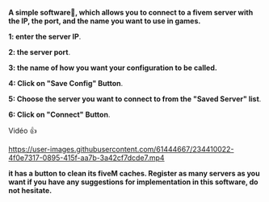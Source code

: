 **A simple software🔢, which allows you to connect to a fivem server with the IP, the port, and the name you want to use in games.**

**1: enter the server IP**.

**2: the server port**.

**3: the name of how you want your configuration to be called.**

**4: Click on "Save Config" Button**.

**5: Choose the server you want to connect to from the "Saved Server" list**.

**6: Click on "Connect" Button**.

Vidéo 👍  

https://user-images.githubusercontent.com/61444667/234410022-4f0e7317-0895-415f-aa7b-3a42cf7dcde7.mp4



**it has a button to clean its fiveM caches.
Register as many servers as you want
if you have any suggestions for implementation in this software, do not hesitate.**

